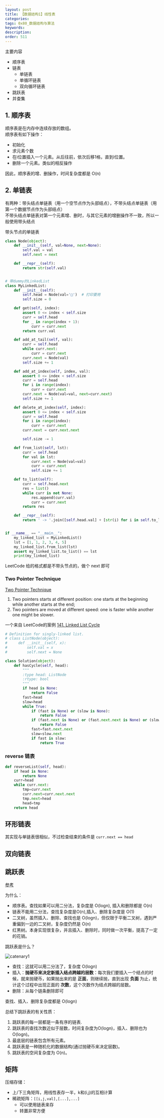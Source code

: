 ```yaml
---
layout: post
title: 【数据结构1】线性表
categories:
tags: 0x80_数据结构与算法
keywords:
description:
order: 511
---
```



主要内容
- 顺序表
- 链表
  - 单链表
  - 单循环链表
  - 双向循环链表
- 跳跃表
- 并查集






## 1. 顺序表
顺序表是在内存中连续存放的数组。  
顺序表有如下操作：
- 初始化
- 求元素个数
- 在i位置插入一个元素。从后往前，依次后移1格，直到i位置。
- 删除一个元素。类似的相反操作


因此，顺序表的增、删操作，时间复杂度都是 O(n)


## 2. 单链表
有两种：带头结点单链表（用一个空节点作为头部结点），不带头结点单链表（用第一个数据节点作为头部结点）  
不带头结点单链表对第一个元素增、删时，与其它元素的增删操作不一致，所以一般使用带头结点  

带头节点的单链表
```py
class Node(object):
    def __init__(self, val=None, next=None):
        self.val = val
        self.next = next

    def __repr__(self):
        return str(self.val)


# 带dummy的LinkedList
class MyLinkedList:
    def __init__(self):
        self.head = Node(val='□')  # 打印要用
        self.size = 0

    def get(self, index):
        assert 0 <= index < self.size
        curr = self.head
        for _ in range(index + 1):
            curr = curr.next
        return curr.val

    def add_at_tail(self, val):
        curr = self.head
        while curr.next:
            curr = curr.next
        curr.next = Node(val)
        self.size += 1

    def add_at_index(self, index, val):
        assert 0 <= index < self.size
        curr = self.head
        for i in range(index):
            curr = curr.next
        curr.next = Node(val=val, next=curr.next)
        self.size += 1

    def delete_at_index(self, index):
        assert 0 <= index < self.size
        curr = self.head
        for i in range(index):
            curr = curr.next
        curr.next = curr.next.next

        self.size -= 1

    def from_list(self, lst):
        curr = self.head
        for val in lst:
            curr.next = Node(val=val)
            curr = curr.next
            self.size += 1

    def to_list(self):
        curr = self.head.next
        res = list()
        while curr is not None:
            res.append(curr.val)
            curr = curr.next
        return res

    def __repr__(self):
        return ' -> '.join([self.head.val] + [str(i) for i in self.to_list()])


if __name__ == "__main__":
    my_linked_list = MyLinkedList()
    lst = [1, 1, 2, 3, 4, 5]
    my_linked_list.from_list(lst)
    assert my_linked_list.to_list() == lst
    print(my_linked_list)
```

LeetCode 给的格式都是不带头节点的，做个 next 即可


### Two Pointer Technique
[Two Pointer Technique](https://leetcode.com/explore/learn/card/linked-list/214/two-pointer-technique/)  
1. Two pointers starts at different position: one starts at the beginning while another starts at the end;
2. Two pointers are moved at different speed: one is faster while another one might be slower.


一个来自 LeetCode的案例 [141. Linked List Cycle](https://leetcode.com/problems/linked-list-cycle/description/)
```py
# Definition for singly-linked list.
# class ListNode(object):
#     def __init__(self, x):
#         self.val = x
#         self.next = None

class Solution(object):
    def hasCycle(self, head):
        """
        :type head: ListNode
        :rtype: bool
        """
        if head is None:
            return False
        fast=head
        slow=head
        while True:
            if (fast is None) or (slow is None):
                return False
            if (fast.next is None) or (fast.next.next is None) or (slow.next is None):
                return False
            fast=fast.next.next
            slow=slow.next
            if fast is slow:
                return True
```

### reverse 链表
```py
def reverseList(self, head):
    if head is None:
        return None
    curr=head
    while curr.next:
        tmp=curr.next
        curr.next=curr.next.next
        tmp.next=head
        head=tmp
    return head
```

## 环形链表

其实现与单链表很相似，不过检查结束的条件是 `curr.next == head`

## 双向链表


## 跳跃表

[参考](https://mp.weixin.qq.com/s/AGPCfFg7bEiCsa5zNeCi4A)


为什么：
- 顺序表。查找如果可以用二分法，复杂度是  O(logn), 插入和删除都是 O(n)
- 链表不能用二分法，查找复杂度是O(n),插入、删除复杂度是 O(1)
- 二叉树，虽然插入、删除、查找也是 O(logn)，但仅限于平衡二叉树，遇到严重偏到一边的二叉树，复杂度仍然是 O(n)
- 红黑树。本身实现很复杂，并且插入、删除时，同时做一次平衡，提高了一定的花销。

跳跃表是什么？


![catenary1](/pictures_for_blog/algorithm/skip_list.jpg)

- 查找：这就可以用二分法了，复杂度 O(logn)
- 插入：**抛硬币来决定新插入结点跨越的层数**：每次我们要插入一个结点的时候，就来抛硬币，如果抛出来的是 **正面**，则继续抛，直到出现 **负面** 为止，统计这个过程中出现正面的 **次数**，这个次数作为结点跨越的层数。
- 删除：从每个链条删除即可

查找、插入、删除复杂度都是 O(logn)

总结下跳跃表的有关性质：
1. 跳跃表的每一层都是一条有序的链表.
2. 跳跃表的查找次数近似于层数，时间复杂度为O(logn)，插入、删除也为 O(logn)。
3. 最底层的链表包含所有元素。
4. 跳跃表是一种随机化的数据结构(通过抛硬币来决定层数)。
5. 跳跃表的空间复杂度为 O(n)。


## 矩阵

压缩存储：
- 上/下三角矩阵，用线性表存一半，k和(i,j)的互相计算
- 稀疏矩阵：`[[i,j,val],[...],...]`
    - 可以使用链表来存
    - 转置非常方便
